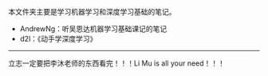 本文件夹主要是学习机器学习和深度学习基础的笔记。

- AndrewNg：听吴恩达机器学习基础课记的笔记
- d2l：《动手学深度学习》


---



立志一定要把李沐老师的东西看完！！！Li Mu is all your need！！！